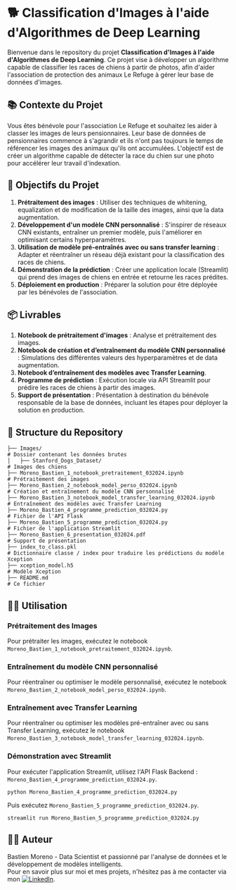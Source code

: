 # 🐕 Classification d'Images à l'aide d'Algorithmes de Deep Learning

Bienvenue dans le repository du projet **Classification d'Images à l'aide d'Algorithmes de Deep Learning**. Ce projet vise à développer un algorithme capable de classifier les races de chiens à partir de photos, afin d'aider l'association de protection des animaux Le Refuge à gérer leur base de données d'images.

## 📚 Contexte du Projet

Vous êtes bénévole pour l'association Le Refuge et souhaitez les aider à classer les images de leurs pensionnaires. Leur base de données de pensionnaires commence à s'agrandir et ils n'ont pas toujours le temps de référencer les images des animaux qu'ils ont accumulées. L'objectif est de créer un algorithme capable de détecter la race du chien sur une photo pour accélérer leur travail d'indexation.

## 🎯 Objectifs du Projet

1. **Prétraitement des images** : Utiliser des techniques de whitening, equalization et de modification de la taille des images, ainsi que la data augmentation.
2. **Développement d'un modèle CNN personnalisé** : S'inspirer de réseaux CNN existants, entraîner un premier modèle, puis l'améliorer en optimisant certains hyperparamètres.
3. **Utilisation de modèle pré-entraînés avec ou sans transfer learning** : Adapter et réentraîner un réseau déjà existant pour la classification des races de chiens.
4. **Démonstration de la prédiction** : Créer une application locale (Streamlit) qui prend des images de chiens en entrée et retourne les races prédites.
5. **Déploiement en production** : Préparer la solution pour être déployée par les bénévoles de l'association.

## 📦 Livrables

1. **Notebook de prétraitement d'images** : Analyse et prétraitement des images.
2. **Notebook de création et d’entraînement du modèle CNN personnalisé** : Simulations des différentes valeurs des hyperparamètres et de data augmentation.
3. **Notebook d’entraînement des modèles avec Transfer Learning**.
4. **Programme de prédiction** : Exécution locale via API Streamlit pour prédire les races de chiens à partir des images.
5. **Support de présentation** : Présentation à destination du bénévole responsable de la base de données, incluant les étapes pour déployer la solution en production.

## 📂 Structure du Repository

```plaintext
├── Images/                                                             # Dossier contenant les données brutes
│   ├── Stanford_Dogs_Dataset/                                          # Images des chiens
├── Moreno_Bastien_1_notebook_pretraitement_032024.ipynb                # Prétraitement des images
├── Moreno_Bastien_2_notebook_model_perso_032024.ipynb                  # Création et entraînement du modèle CNN personnalisé
├── Moreno_Bastien_3_notebook_model_transfer_learning_032024.ipynb      # Entraînement des modèles avec Transfer Learning
├── Moreno_Bastien_4_programme_prediction_032024.py                     # Fichier de l'API Flask
├── Moreno_Bastien_5_programme_prediction_032024.py                     # Fichier de l'application Streamlit
├── Moreno_Bastien_6_presentation_032024.pdf                            # Support de présentation
├── index_to_class.pkl                                                  # Dictionnaire classe / index pour traduire les prédictions du modèle Xception
├── xception_model.h5                                                   # Modèle Xception
├── README.md                                                           # Ce fichier
```

## 🧑‍💻 Utilisation
### Prétraitement des Images
Pour prétraiter les images, exécutez le notebook `Moreno_Bastien_1_notebook_pretraitement_032024.ipynb`.

### Entraînement du modèle CNN personnalisé
Pour réentraîner ou optimiser le modèle personnalisé, exécutez le notebook `Moreno_Bastien_2_notebook_model_perso_032024.ipynb`.

### Entraînement avec Transfer Learning
Pour réentraîner ou optimiser les modèles pré-entraîner avec ou sans Transfer Learning, exécutez le notebook `Moreno_Bastien_3_notebook_model_transfer_learning_032024.ipynb`.

### Démonstration avec Streamlit
Pour exécuter l'application Streamlit, utilisez l'API Flask Backend : `Moreno_Bastien_4_programme_prediction_032024.py`.

```
python Moreno_Bastien_4_programme_prediction_032024.py
```

Puis exécutez `Moreno_Bastien_5_programme_prediction_032024.py`.

```
streamlit run Moreno_Bastien_5_programme_prediction_032024.py
```

## 👨‍💻 Auteur
Bastien Moreno - Data Scientist et passionné par l'analyse de données et le développement de modèles intelligents.\
Pour en savoir plus sur moi et mes projets, n'hésitez pas à me contacter via mon [![LinkedIn](https://img.shields.io/badge/LinkedIn-%230077B5.svg?logo=linkedin&logoColor=white)](https://www.linkedin.com/in/bastien-moreno441237/).
